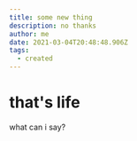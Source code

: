 ```yaml
---
title: some new thing
description: no thanks
author: me
date: 2021-03-04T20:48:48.906Z
tags:
  - created
---
```

# that's life

what can i say?